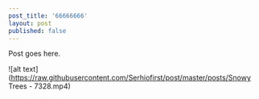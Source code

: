 ```yaml
---
post_title: '66666666'
layout: post
published: false
---
```

Post goes here.

![alt text](https://raw.githubusercontent.com/Serhiofirst/post/master/posts/Snowy Trees - 7328.mp4)

